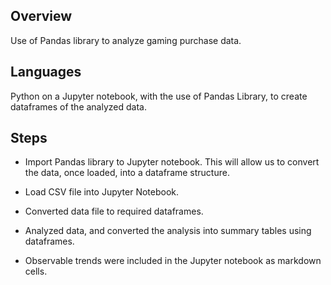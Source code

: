 ## Overview

Use of Pandas library to analyze gaming purchase data.

## Languages

Python on a Jupyter notebook, with the use of Pandas Library, to create dataframes of the analyzed data.

## Steps

* Import Pandas library to Jupyter notebook. This will allow us to convert the data, once loaded, into a dataframe structure.

* Load CSV file into Jupyter Notebook.

* Converted data file to required dataframes.

* Analyzed data, and converted the analysis into summary tables using dataframes.

* Observable trends were included in the Jupyter notebook as markdown cells.



